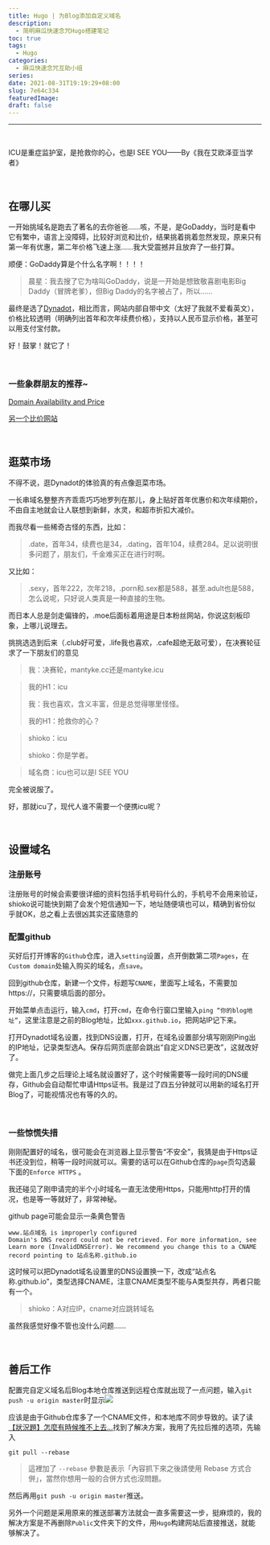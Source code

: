```yaml
---
title: Hugo | 为Blog添加自定义域名
description:
  - 简明麻瓜快速念咒Hugo搭建笔记
toc: true
tags:
  - Hugo
categories:
  - 麻瓜快速念咒互助小组
series:
date: 2021-08-31T19:19:29+08:00
slug: 7e64c334
featuredImage:
draft: false
---
```



---
  <br />

ICU是重症监护室，是抢救你的心，也是I SEE YOU——By《我在艾欧泽亚当学者》

<!--more-->

  <br />

## 在哪儿买

一开始挑域名是跑去了著名的去你爸爸……咳，不是，是GoDaddy，当时是看中它有繁中，语言上没障碍，比较好浏览和比价，结果挑着挑着忽然发现，原来只有第一年有优惠，第二年价格飞速上涨……我大受震撼并且放弃了一些打算。

顺便：GoDaddy算是个什么名字啊！！！！

> 晨星：我去搜了它为啥叫GoDaddy，说是一开始是想致敬喜剧电影Big Daddy（冒牌老爹），但Big Daddy的名字被占了，所以……

最终是选了[Dynadot](https://www.dynadot.com/?s8i71Cx8U6h9W8u&fbclid=IwAR0IuR9hQp_qV-xo0sTKW7lxEkJDnwD8jSiAq1dYrPFqmIT8K8woL0wrq68)，相比而言，网站内部自带中文（太好了我就不爱看英文），价格比较透明（明确列出首年和次年续费价格），支持以人民币显示价格，甚至可以用支付宝付款。

好！鼓掌！就它了！

<br />

### 一些象群朋友的推荐~

[Domain Availability and Price](https://www.domcomp.com/)

[另一个比价网站](https://zh-hans.tld-list.com/)



 <br />

## 逛菜市场

不得不说，逛Dynadot的体验真的有点像逛菜市场。

一长串域名整整齐齐乖乖巧巧地罗列在那儿，身上贴好首年优惠价和次年续期价，不由自主地就会让人联想到新鲜，水灵，和超市折扣大减价。

而我尽看一些稀奇古怪的东西，比如：

> .date，首年34，续费也是34，.dating，首年104，续费284。足以说明很多问题了，朋友们，千金难买正在进行时啊。

又比如：

> .sexy，首年222，次年218，.porn和.sex都是588，甚至.adult也是588，怎么说呢，只好说人类真是一种直接的生物。

而日本人总是剑走偏锋的，.moe后面标着用途是日本粉丝网站，你说这刻板印象，上哪儿说理去。

挑挑选选到后来（.club好可爱，.life我也喜欢，.cafe超绝无敌可爱），在决赛轮征求了一下朋友们的意见

> 我：决赛轮，mantyke.cc还是mantyke.icu

> 我的H1：icu
>
> 我：我也喜欢，含义丰富，但是总觉得哪里怪怪。
>
> 我的H1：抢救你的心？

> shioko：icu
>
> shioko：你是学者。

> 域名商：icu也可以是I SEE YOU
>

完全被说服了。

好，那就icu了，现代人谁不需要一个便携icu呢？

 <br />

##  设置域名

### 注册账号

注册账号的时候会索要很详细的资料包括手机号码什么的，手机号不会用来验证，shioko说可能快到期了会发个短信通知一下，地址随便填也可以，精确到省份似乎就OK，总之看上去很凶其实还蛮随意的

### 配置github

买好后打开博客的`Github`仓库，进入`setting`设置，点开倒数第二项`Pages`，在`Custom domain`处输入购买的域名，点`save`。

回到github仓库，新建一个文件，标题写`CNAME`，里面写上域名，不需要加https://，只需要填后面的部分。

开始菜单点击运行，输入`cmd`，打开`cmd`，在命令行窗口里输入`ping “你的blog地址”`，这里注意是之前的Blog地址，比如`xxx.github.io`，把网站IP记下来。

打开Dynadot域名设置，找到DNS设置，打开，在域名设置部分填写刚刚Ping出的IP地址，记录类型选A。保存后网页底部会跳出“自定义DNS已更改”，这就改好了。

做完上面几步之后理论上域名就设置好了，这个时候需要等一段时间的DNS缓存，Github会自动帮忙申请Https证书。我是过了四五分钟就可以用新的域名打开Blog了，可能视情况也有等的久的。

 <br />

### 一些惊慌失措

刚刚配置好的域名，很可能会在浏览器上显示警告“不安全”，我猜是由于Https证书还没到位，稍等一段时间就可以。需要的话可以在Github仓库的`page`页勾选最下面的`Enforce HTTPS` 。

我还碰见了刚申请完的半个小时域名一直无法使用Https，只能用http打开的情况，也是等一等就好了，非常神秘。

github page可能会显示一条黄色警告

```
www.站点域名 is improperly configured
Domain's DNS record could not be retrieved. For more information, see Learn more (InvalidDNSError). We recommend you change this to a CNAME record pointing to 站点名称.github.io

```

这时候可以把Dynadot域名设置里的DNS设置换一下，改成“站点名称.github.io”，类型选择CNAME，注意CNAME类型不能与A类型共存，两者只能有一个。

> shioko：A对应IP，cname对应跳转域名

虽然我感觉好像不管也没什么问题……

 <br />

## 善后工作

配置完自定义域名后Blog本地仓库推送到远程仓库就出现了一点问题，输入`git push -u origin master`时显示![](https://i.loli.net/2021/08/31/hf4mcaCqXvT8Fe9.png)

应该是由于Github仓库多了一个CNAME文件，和本地库不同步导致的。读了读[【狀況題】怎麼有時候推不上去…](https://gitbook.tw/chapters/github/fail-to-push.html)找到了解决方案，我用了先拉后推的选项，先输入

```
git pull --rebase
```

> 這裡加了 `--rebase` 參數是表示「內容抓下來之後請使用 Rebase 方式合併」，當然你想用一般的合併方式也沒問題。

然后再用`git push -u origin master`推送。

另外一个问题是采用原来的推送部署方法就会一直多需要这一步，挺麻烦的，我的解决方案是不再删除`Public`文件夹下的文件，用`Hugo`构建网站后直接推送，就能够解决了。

 <br />